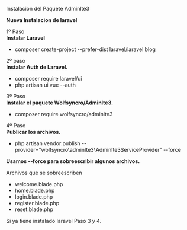 Instalacion del Paquete Adminlte3

<b>Nueva Instalacion de laravel</b>

1º Paso<br>
<b> Instalar Laravel </b> <br>
- composer create-project --prefer-dist laravel/laravel blog<br>

2º paso<br>
<b>Instalar Auth de Laravel.</b><br>
- composer require laravel/ui
- php artisan ui vue --auth<br>

3º Paso<br>
<b>Instalar el paquete Wolfsyncro/Adminlte3.</b><br>
- composer require wolfsyncro/adminlte3<br>

4º Paso<br>
<b>Publicar los archivos.</b><br>
- php artisan vendor:publish --provider="wolfsyncro\adminlte3\Adminlte3ServiceProvider" --force<br>

<b>Usamos --force para sobreescribir algunos archivos.</b><br>

Archivos que se sobreescriben<br>
- welcome.blade.php
- home.blade.php
- login.blade.php
- register.blade.php
- reset.blade.php<br>

Si ya tiene instalado laravel Paso 3 y 4.